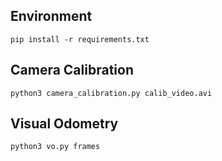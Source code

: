 ## Environment
```shell
pip install -r requirements.txt
```

## Camera Calibration
``` shell
python3 camera_calibration.py calib_video.avi
```

## Visual Odometry
``` shell
python3 vo.py frames
```
